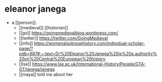 # eleanor janega

- a [[person]].
  - [[medieval]] [[historian]]
  - [[go]] https://goingmedievalblog.wordpress.com/
  - [[twitter]] https://twitter.com/GoingMedieval
  - [[info]] https://womenalsoknowhistory.com/individual-scholar-page/?pdb=687#:~:text=Dr%20Eleanor%20Janega%20is%20a,authority%20on%20Central%20European%20history.
  - [[lse]] https://www.lse.ac.uk/International-History/People/GTA-GT/janega/janega
  - [[maya]] told me about her

